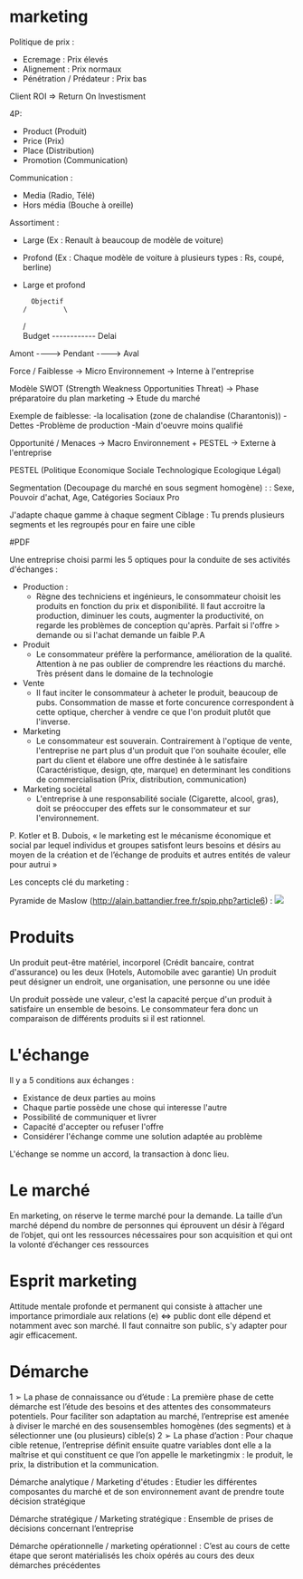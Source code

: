 # marketing

Politique de prix :
  - Ecremage : Prix élevés
  - Alignement : Prix normaux
  - Pénétration / Prédateur : Prix bas
  
Client ROI => Return On Investisment 
  
4P:
  - Product (Produit)
  - Price (Prix)
  - Place (Distribution)
  - Promotion (Communication)
  
Communication :
  - Media (Radio, Télé)
  - Hors média (Bouche à oreille)
  
Assortiment :
  - Large (Ex : Renault à beaucoup de modèle de voiture)
  - Profond (Ex : Chaque modèle de voiture à plusieurs types : Rs, coupé, berline)
  - Large et profond
  

          Objectif
        /         \
      /            \
Budget ------------ Delai

Amont ----> Pendant ----> Aval


Force / Faiblesse -> Micro Environnement -> Interne à l'entreprise

Modèle SWOT (Strength Weakness Opportunities Threat) -> Phase préparatoire du plan marketing -> Etude du marché

Exemple de faiblesse: 
-la localisation (zone de chalandise (Charantonis))
-Dettes
-Problème de production
-Main d'oeuvre moins qualifié

Opportunité / Menaces -> Macro Environnement + PESTEL -> Externe à l'entreprise
                    
PESTEL (Politique Economique Sociale Technologique Ecologique Légal)

Segmentation (Decoupage du marché en sous segment homogène) : : Sexe, Pouvoir d'achat, Age, Catégories Sociaux Pro

J'adapte chaque gamme à chaque segment
Ciblage : Tu prends plusieurs segments et les regroupés pour en faire une cible

#PDF

Une entreprise choisi parmi les 5 optiques pour la conduite de ses activités d'échanges :
  - Production :
    * Règne des techniciens et ingénieurs, le consommateur choisit les produits en fonction du prix et disponibilité. Il faut accroitre la production, diminuer les couts, augmenter la productivité, on regarde les problèmes de conception qu'après. Parfait si l'offre > demande ou si l'achat demande un faible P.A
  - Produit
    * Le consommateur préfère la performance, amélioration de la qualité. Attention à ne pas oublier de comprendre les réactions du marché. Très présent dans le domaine de la technologie
  - Vente
    * Il faut inciter le consommateur à acheter le produit, beaucoup de pubs. Consommation de masse et forte concurence correspondent à cette optique, chercher à vendre ce que l'on produit plutôt que l'inverse.
  - Marketing
    * Le consommateur est souverain. Contrairement à l'optique de vente, l'entreprise ne part plus d'un produit que l'on souhaite écouler, elle part du client et élabore une offre destinée à le satisfaire (Caractéristique, design, qte, marque) en determinant les conditions de commercialisation (Prix, distribution, communication)
  - Marketing sociétal
    * L'entreprise à une responsabilité sociale (Cigarette, alcool, gras), doit se préoccuper des effets sur le consommateur et sur l'environnement.

P. Kotler et B. Dubois, « le marketing est le mécanisme économique et social par
lequel individus et groupes satisfont leurs besoins et désirs au moyen de la création et de
l’échange de produits et autres entités de valeur pour autrui »

Les concepts clé du marketing :
<img src="">

Pyramide de Maslow (http://alain.battandier.free.fr/spip.php?article6) :
<img src="http://alain.battandier.free.fr/IMG/jpg/Pyramide_Maslow.jpg">

# Produits

Un produit peut-être matériel, incorporel (Crédit bancaire, contrat d'assurance) ou les deux (Hotels, Automobile avec garantie)
Un produit peut désigner un endroit, une organisation, une personne ou une idée

Un produit possède une valeur, c'est la capacité perçue d'un produit à satisfaire un ensemble de besoins. Le consommateur fera donc un comparaison de différents produits si il est rationnel.

# L'échange
Il y a 5 conditions aux échanges :
- Existance de deux parties au moins
- Chaque partie possède une chose qui interesse l'autre
- Possibilité de communiquer et livrer
- Capacité d'accepter ou refuser l'offre
- Considérer l'échange comme une solution adaptée au problème

L'échange se nomme un accord, la transaction à donc lieu.

# Le marché
En marketing, on réserve le terme marché pour la demande. La taille d’un marché
dépend du nombre de personnes qui éprouvent un désir à l’égard de l’objet, qui ont les
ressources nécessaires pour son acquisition et qui ont la volonté d’échanger ces ressources

# Esprit marketing
Attitude mentale profonde et permanent qui consiste à attacher une importance primordiale aux relations (e) <=> public dont elle dépend et notamment avec son marché. Il faut connaitre son public, s'y adapter pour agir efficacement.

# Démarche
  1 ➢ La phase de connaissance ou d’étude : La première phase de cette démarche est
l’étude des besoins et des attentes des consommateurs potentiels. Pour faciliter son
adaptation au marché, l’entreprise est amenée à diviser le marché en des sousensembles
homogènes (des segments) et à sélectionner une (ou plusieurs) cible(s)
  2 ➢ La phase d’action : Pour chaque cible retenue, l’entreprise définit ensuite quatre
variables dont elle a la maîtrise et qui constituent ce que l’on appelle le marketingmix : le produit, le prix, la distribution et la communication.

Démarche analytique / Marketing d'études :
  Etudier les différentes composantes du marché et de son environnement avant de prendre toute décision stratégique
  
Démarche stratégique / Marketing stratégique :
  Ensemble de prises de décisions concernant l’entreprise
  
Démarche opérationnelle / marketing opérationnel :
  C’est au cours de cette étape que seront matérialisés les choix opérés au cours des deux démarches précédentes
